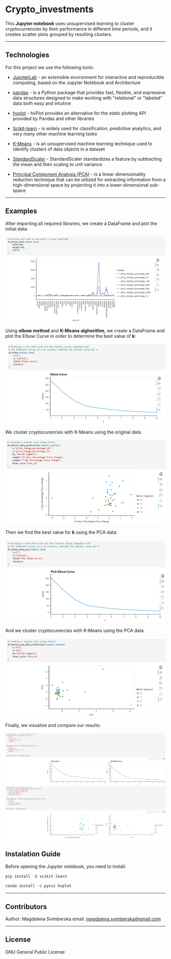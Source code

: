# Crypto_investments

This **Jupyter notebook** uses unsupervised learning to cluster cryptocurrencies by their performance in different time periods, and it creates scatter plots grouped by resulting clusters.

---

## Technologies

For this project we use the following tools:


* [JupyterLab](https://github.com/jupyterlab/jupyterlab) - an extensible environment for interactive and reproducible computing, based on the Jupyter Notebook and Architecture

* [pandas](https://github.com/pandas-dev/pandas) - is a Python package that provides fast, flexible, and expressive data structures designed to make working with "relational" or "labeled" data both easy and intuitive 

* [hvplot](https://hvplot.holoviz.org/) - hvPlot provides an alternative for the static plotting API provided by Pandas and other libraries

* [Scikit-learn](https://scikit-learn.org/stable/) - is widely used for classification, predictive analytics, and very many other machine learning tasks

* [K-Means](https://realpython.com/k-means-clustering-python/) - is an unsupervised machine learning technique used to identify clusters of data objects in a dataset

* [StandardScaler](https://scikit-learn.org/stable/modules/generated/sklearn.preprocessing.StandardScaler.html) - StandardScaler standardizes a feature by subtracting the mean and then scaling to unit variance

* [Principal Component Analysis (PCA)](https://www.datacamp.com/community/tutorials/principal-component-analysis-in-python) - is a linear dimensionality reduction technique that can be utilized for extracting information from a high-dimensional space by projecting it into a lower-dimensional sub-space

---

## Examples

After importing all required libraries, we create a DataFrame and plot the initial data:
 
![Screenshot Initial Data Plot](Screenshots/Screenshot_1.PNG)

Using **elbow method** and **K-Means alghorithm**, we create a DataFrame and plot the Elbow Curve in order to determine the best value of **k**:

![Screenshot of Elbow Curve - original data](Screenshots/Screenshot_2.PNG)

We cluster cryptocurencies with K-Means using the original data

![Screenshot of scatter plot - original data](Screenshots/Screenshot_3.PNG)

Then we find the best value for **k** using the PCA data:

![Screenshot of Elbow Curve - PCA data](Screenshots/Screenshot_4.PNG)

And we cluster cryptocurencies with K-Means using the PCA data

![Screenshot of scatter plot - PCA data](Screenshots/Screenshot_5.PNG)

Finally, we visualize and compare our results:

![Screenshot of comparison](Screenshots/Screenshot_6.PNG)


## Instalation Guide

Before opening the Jupyter notebook, you need to install:

```python
pip install -U scikit-learn
```

```python
conda install -c pyviz hvplot
```

---

## Contributors

Author: Magdalena Svimberska
email: magdalena.svimberska@gmail.com

---

## License

GNU General Public License